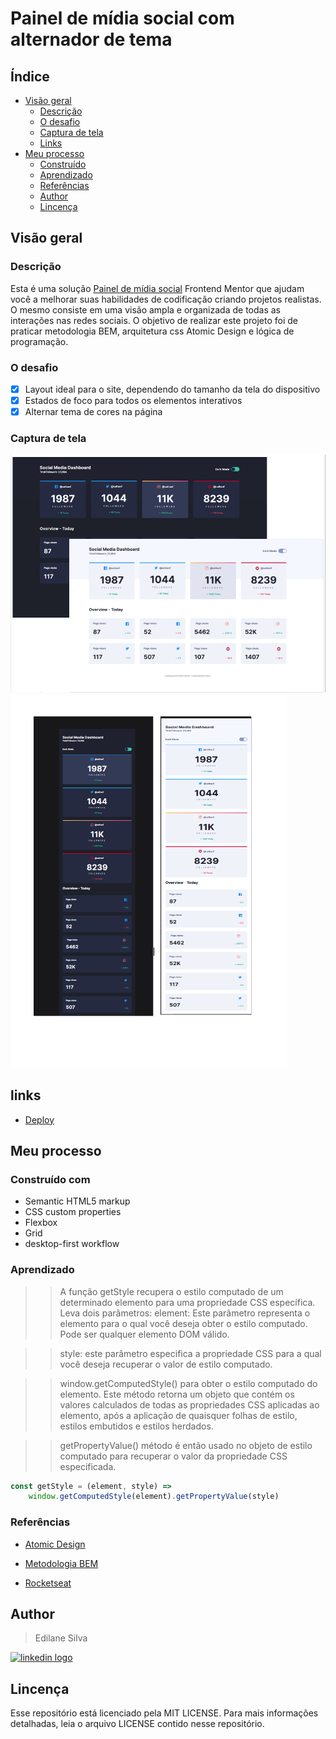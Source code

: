 # Painel de mídia social com alternador de tema

## Índice

- [Visão geral](#visão-geral)
  - [Descrição](#descrição)
  - [O desafio](#o-desafio)
  - [Captura de tela](#captura-de-tela)
  - [Links](#links)
- [Meu processo](#meu-processo)
  - [Construído](#construído-com)
  - [Aprendizado](#aprendizado)
  - [Referências](#referências)
  - [Author](#author)
  - [Lincença](#licenca)
  
## Visão geral

### Descrição

Esta é uma solução  [Painel de mídia social](https://www.frontendmentor.io/challenges/social-media-dashboard-with-theme-switcher-6oY8ozp_H) Frontend Mentor que ajudam você a melhorar suas habilidades de codificação criando projetos realistas.</br>
O mesmo consiste em uma visão ampla e organizada de todas as interações nas redes sociais. O objetivo de realizar este projeto foi de praticar metodologia BEM, arquitetura css Atomic Design e lógica de programação.


### O desafio

- [x] Layout ideal para o site, dependendo do tamanho da tela do dispositivo
- [x] Estados de foco para todos os elementos interativos 
- [x] Alternar tema de cores na página

### Captura de tela

![](/screenshot-desktop.PNG) 
![](/screenshot-mobile.PNG)


## links

- [Deploy]()

## Meu processo

### Construído com

-   Semantic HTML5 markup
-   CSS custom properties
-   Flexbox
-   Grid
-   desktop-first workflow

### Aprendizado

>> A função getStyle recupera o estilo computado de um determinado elemento para uma propriedade CSS específica.  Leva dois parâmetros: 
>> element: Este parâmetro representa o elemento para o qual você deseja obter o estilo computado.  Pode ser qualquer elemento DOM válido. 

>> style: este parâmetro especifica a propriedade CSS para a qual você deseja recuperar o valor de estilo computado. 

>> window.getComputedStyle() para obter o estilo computado do elemento.  Este método retorna um objeto que contém os valores calculados de todas as propriedades CSS aplicadas ao elemento, após a aplicação de quaisquer folhas de estilo, estilos embutidos e estilos herdados. 

>> getPropertyValue() método é então usado no objeto de estilo computado para recuperar o valor da propriedade CSS especificada. 

```js
const getStyle = (element, style) =>
    window.getComputedStyle(element).getPropertyValue(style)

```

### Referências

  - [Atomic Design](https://medium.com/@andersonbarbozadasilva/atomic-design-na-constru%C3%A7%C3%A3o-do-design-system-49d401a39a1f)

  - [Metodologia BEM](https://desenvolvimentoparaweb.com/css/bem/)
  
  -  [Rocketseat](https://www.youtube.com/watch?v=BvhYm0BOLvA)

## Author

>Edilane Silva     
<a href="https://www.linkedin.com/in/edilane-silva/" target="_blank">
    <img src="https://img.shields.io/static/v1?message=LinkedIn&logo=linkedin&label=&color=0077B5&logoColor=white&labelColor=&style=for-the-badge" height="25" alt="linkedin logo"  />
  </a>

## Lincença

 Esse repositório está licenciado pela MIT LICENSE. Para mais informações detalhadas, leia o arquivo LICENSE contido nesse repositório.

